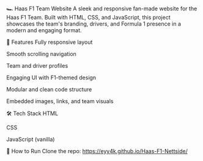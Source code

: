 🏎️ Haas F1 Team Website
A sleek and responsive fan-made website for the Haas F1 Team. Built with HTML, CSS, and JavaScript, this project showcases the team's branding, drivers, and Formula 1 presence in a modern and engaging format.

🌟 Features
Fully responsive layout

Smooth scrolling navigation

Team and driver profiles

Engaging UI with F1-themed design

Modular and clean code structure

Embedded images, links, and team visuals

🛠️ Tech Stack
HTML

CSS

JavaScript (vanilla)

🚀 How to Run
Clone the repo:
https://eyy4k.github.io/Haas-F1-Nettside/

